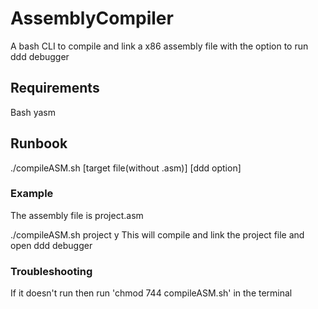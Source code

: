 # AssemblyCompiler
A bash CLI to compile and link a x86 assembly file with the option to run ddd debugger

## Requirements
Bash
yasm

## Runbook 
./compileASM.sh [target file(without .asm)] [ddd option]
### Example
The assembly file is project.asm

./compileASM.sh project y
This will compile and link the project file and open ddd debugger

### Troubleshooting
If it doesn't run then run 'chmod 744 compileASM.sh' in the terminal
